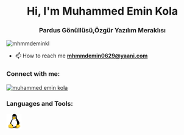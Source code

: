 <h1 align="center">Hi, I'm Muhammed Emin Kola</h1>
<h3 align="center">Pardus Gönüllüsü,Özgür Yazılım Meraklısı</h3>

<p align="left"> <img src="https://komarev.com/ghpvc/?username=mhmmdeminkl&label=Profile%20views&color=0e75b6&style=flat" alt="mhmmdeminkl" /> </p>

- 📫 How to reach me **mhmmdemin0629@yaani.com**

<h3 align="left">Connect with me:</h3>
<p align="left">
<a href="https://linkedin.com/in/muhammed emin kola" target="blank"><img align="center" src="https://raw.githubusercontent.com/rahuldkjain/github-profile-readme-generator/master/src/images/icons/Social/linked-in-alt.svg" alt="muhammed emin kola" height="30" width="40" /></a>
</p>

<h3 align="left">Languages and Tools:</h3>
<p align="left"> <a href="https://www.linux.org/" target="_blank" rel="noreferrer"> <img src="https://raw.githubusercontent.com/devicons/devicon/master/icons/linux/linux-original.svg" alt="linux" width="40" height="40"/> </a> </p>

